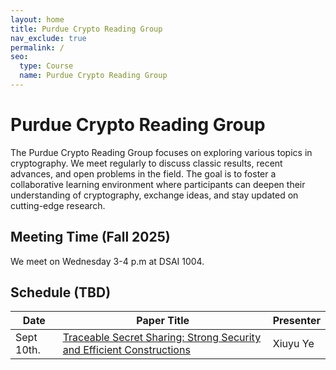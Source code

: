 ```yaml
---
layout: home
title: Purdue Crypto Reading Group
nav_exclude: true
permalink: /
seo:
  type: Course
  name: Purdue Crypto Reading Group
---
```


# Purdue Crypto Reading Group

The Purdue Crypto Reading Group focuses on exploring various topics in cryptography. We meet regularly to discuss classic results, recent advances, and open problems in the field. The goal is to foster a collaborative learning environment where participants can deepen their understanding of cryptography, exchange ideas, and stay updated on cutting-edge research.


## Meeting Time (Fall 2025)

We meet on Wednesday 3-4 p.m at DSAI 1004.


## Schedule (TBD)


<table>
  <thead>
    <tr>
      <th>Date</th>
      <th>Paper Title</th>
      <th>Presenter</th>
    </tr>
  </thead>
  <tbody>
    <tr>
      <td>Sept 10th.</td>
      <td><a href="https://eprint.iacr.org/2024/405">Traceable Secret Sharing: Strong Security and Efficient Constructions</a></td>
      <td>Xiuyu Ye</td>
    </tr>
  </tbody>
</table>